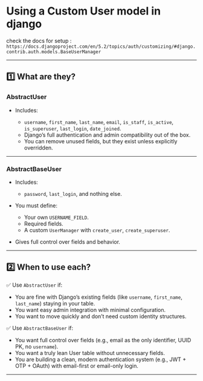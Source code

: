 # Using a Custom User model in django
check the docs for setup : `https://docs.djangoproject.com/en/5.2/topics/auth/customizing/#django.contrib.auth.models.BaseUserManager`

---

## 1️⃣ What are they?

### AbstractUser

* Includes:

  * `username`, `first_name`, `last_name`, `email`, `is_staff`, `is_active`, `is_superuser`, `last_login`, `date_joined`.
  * Django’s full authentication and admin compatibility out of the box.
  * You can remove unused fields, but they exist unless explicitly overridden.

---

### AbstractBaseUser

* Includes:

  * `password`, `last_login`, and nothing else.

* You must define:
  * Your own `USERNAME_FIELD`.
  * Required fields.
  * A custom `UserManager` with `create_user`, `create_superuser`.
* Gives full control over fields and behavior.

---

## 2️⃣ When to use each?

✅ Use `AbstractUser` if:

* You are fine with Django’s existing fields (like `username`, `first_name`, `last_name`) staying in your table.
* You want easy admin integration with minimal configuration.
* You want to move quickly and don’t need custom identity structures.

✅ Use `AbstractBaseUser` if:

* You want full control over fields (e.g., email as the only identifier, UUID PK, no `username`).
* You want a truly lean User table without unnecessary fields.
* You are building a clean, modern authentication system (e.g., JWT + OTP + OAuth) with email-first or email-only login.

---

